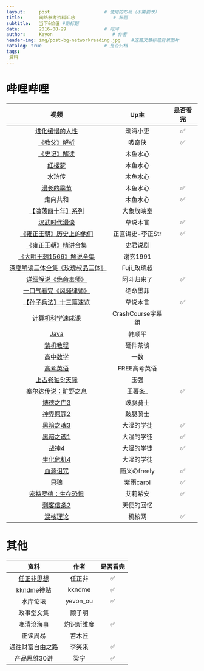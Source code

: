 ```yaml
---
layout:     post                    # 使用的布局（不需要改）
title:      网络参考资料汇总              # 标题 
subtitle:   当下&价值 #副标题
date:       2016-08-29              # 时间
author:     Keyon                      # 作者
header-img: img/post-bg-networkreading.jpg    #这篇文章标题背景图片
catalog: true                       # 是否归档
tags:
 资料
---
```


# 哔哩哔哩

| 视频 | Up主 | 是否看完 |
| :----: | :----: | :----: |
| [进化缓慢的人性](https://www.bilibili.com/video/BV1ke4y1h7VJ/) | 渤海小吏 | ✅ |
| [《教父》解析](https://www.bilibili.com/video/BV14u41127Tv/) | 吸奇侠 | ✅ |
| [《史记》解读](https://www.bilibili.com/video/BV1cM41197ui/) | 木鱼水心 |  |
| [红楼梦](https://www.bilibili.com/video/BV1CC4y1a7ee/) | 木鱼水心 |  |
| 水浒传 | 木鱼水心 |  |
| [漫长的季节](https://www.bilibili.com/video/BV1mL411z7Kf/) | 木鱼水心 | ✅ |
| 走向共和 | 木鱼水心 | ✅ |
| [【激荡四十年】系列](https://www.bilibili.com/video/BV1AK4y147uB/) | 大象放映室 |  |
| [汉武时代漫谈](https://www.bilibili.com/video/BV12K4y1e7ZU/) | 草说木言 | ✅ |
| [《雍正王朝》历史上的他们](https://www.bilibili.com/video/BV1gq4y1N73Y/) | 正直讲史-李正Str | ✅ |
| [《雍正王朝》精讲合集](https://www.bilibili.com/video/BV1Hy4y1J7xH/) | 史君说剧 |  |
| [《大明王朝1566》解说全集](https://www.bilibili.com/video/BV1t94y1J7wB/) | 谢玄1991 |  |
| [深度解读三体全集《玫瑰叔品三体》](https://www.bilibili.com/video/BV1D54y1X765/) | Fuji_玫瑰叔 |  |
| [详细解说《绝命毒师》](https://www.bilibili.com/video/BV1b44y1g7UD/) | 阿斗归来了 | ✅ |
| [一口气看完《风骚律师》](https://www.bilibili.com/video/BV1Ue4y1o7WU/) | 绝命墨菲 |  |
| [【孙子兵法】十三篇速览](https://www.bilibili.com/video/BV1C5411T7FD/) | 草说木言 | ✅ |
| [计算机科学速成课](https://www.bilibili.com/video/BV1EW411u7th/) | CrashCourse字幕组 |  |
| [Java](https://www.bilibili.com/video/BV1fh411y7R8/) | 韩顺平 |  |
| [装机教程](https://www.bilibili.com/video/BV1BG4y137mG/) | 硬件茶谈 |  |
| [高中数学](https://www.bilibili.com/video/BV147411K7xu/) | 一数 |  |
| [高考英语](https://www.bilibili.com/video/BV1MY4y1P7Jj/) | FREE高考英语 |  |
| [上古卷轴5:天际](https://www.bilibili.com/video/BV1N4411n7yc/) | 玉强 |  |
| [塞尔达传说：旷野之息](https://www.bilibili.com/video/BV12W411W7Af/) | 王薯条_ | ✅ |
| [博德之门3](https://www.bilibili.com/video/BV1cN411h7z7/) | 跛腿骑士 |  |
| [神界原罪2](https://www.bilibili.com/video/BV14E411N7Dq/) | 跛腿骑士 |  |
| [黑暗之魂3](https://www.bilibili.com/video/BV1Ct411p79i/) | 大湿的学徒 | ✅ |
| [黑暗之魂1](https://www.bilibili.com/video/BV1KW411w7LX/) | 大湿的学徒 | ✅ |
| [战神4](https://www.bilibili.com/video/BV1Rb4y1e79T/) | 大湿的学徒 | ✅ |
| [生化危机4](https://www.bilibili.com/video/BV1eF411Z7aG/) | 大湿的学徒 |  |
| [血源诅咒](https://www.bilibili.com/video/BV1d7411P7oC/) | 随义のfreely | ✅ |
| [只狼](https://www.bilibili.com/video/BV1Db411s7Ri/) | 紫雨carol | ✅ |
| [密特罗德：生存恐惧](https://www.bilibili.com/video/BV19q4y197jG/) | 艾莉希安 | ✅ |
| [刺客信条2](https://www.bilibili.com/video/BV1Ys411U7Fj/) | 天使的回忆 |  |
| [混核理论](https://www.bilibili.com/bangumi/play/ss25837) | 机核网 | ✅ |

# 其他

| 资料 | 作者 | 是否看完 |
| :----: | :----: | :----: |
| [任正非思想](https://github.com/ttpianobirds/RenZhengfei) | 任正非 | ✅ |
| [kkndme神贴](https://github.com/shengcaishizhan/kkndme_tianya) | kkndme | ✅ |
| 水库论坛 | yevon_ou | ✅ |
| 政事堂文集 | 顾子明 |  |
| 晚清沧海事 | 灼识新维度 | ✅ |
| 正读周易 | 苕木匠 |  |
| 通往财富自由之路 | 李笑来 | ✅ |
| 产品思维30讲 | 梁宁 | ✅ |